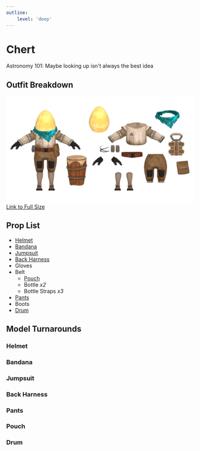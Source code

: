 ```yaml
---
outline:
    level: 'deep'
---
```


<script setup>
import TransparentVideo from '../../../components/TransparentVideo.vue'
</script>

# Chert
Astronomy 101: Maybe looking up isn't always the best idea

## Outfit Breakdown
![Chert Model Reference](./media/Breakdown.webp)
[Link to Full Size](./media/Breakdown.webp)

## Prop List
* [Helmet](#helmet)
* [Bandana](#bandana)
* [Jumpsuit](#jumpsuit)
* [Back Harness](#back-harness) 
* Gloves
* Belt
    * [Pouch](#pouch)
    * Bottle *x2*
    * Bottle Straps *x3*
* [Pants](#pants)
* Boots
* [Drum](#drum)

## Model Turnarounds

### Helmet
<TransparentVideo path='helmet'/>

### Bandana
<TransparentVideo path='bandana'/>

### Jumpsuit
<TransparentVideo path='shirt'/>

### Back Harness
<TransparentVideo path='back harness'/>

### Pants
<TransparentVideo path='pants'/>

### Pouch
<TransparentVideo path='bag'/>

### Drum
<TransparentVideo path='drum'/>